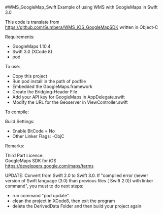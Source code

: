 #WMS_GoogleMap_Swift
Example of using WMS with GoogleMaps in Swift 3.0

This code is translate from https://github.com/Sumbera/WMS_iOS_GoogleMapSDK written in Object-C


Requirements:

- GoogleMaps 1.10.4
- Swift 3.0 (XCode 8)
- pod


To use:

- Copy this project
- Run pod install in the path of podfile
- Embedded the GoogleMaps.framework
- Create the Bridging-Header File
- Add your API key for GoogleMaps in AppDelegate.swift
- Modify the URL for the Geoserver in ViewController.swift

To compile:

Build Settings:
- Enable BitCode = No
- Other Linker Flags: -ObjC


Remarks:


Third Part Licence:<br>
GoogleMaps SDK for iOS <br>https://developers.google.com/maps/terms


UPDATE: Convert from Swift 2.0 to Swift 3.0.
If "compiled error (newer version of Swift language (3.0) than previous files ( Swift 2.0)) with linker command", you must to do next steps:
- run command "pod update".
- clean the project in XCode8, then exit the program
- delete the DerivedData Folder and then build your project again


